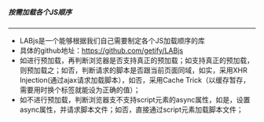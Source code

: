 ##### 按需加载各个JS顺序
---

+ LABjs是一个能够根据我们自己需要制定各个JS加载顺序的库
+ 具体的github地址：https://github.com/getify/LABjs
+ 如进行预加载，再判断浏览器是否支持真正的预加载；如支持真正的预加载，则预加载之；如否，判断请求的脚本是否跟当前页面同域，如实，采用XHR Injection(通过ajax请求加载脚本），如否，采用Cache Trick（以缓存暂存，需要用时换个标签就能设为正确的值）；
+ 如不进行预加载，判断浏览器支不支持script元素的async属性，如是，设置async属性，并请求脚本文件；如否，直接通过script元素加载脚本文件；
